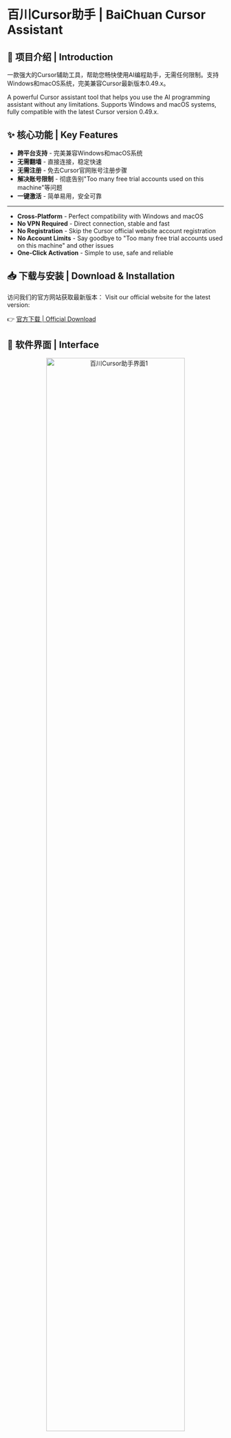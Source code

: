 # 百川Cursor助手 | BaiChuan Cursor Assistant

## 🌟 项目介绍 | Introduction

一款强大的Cursor辅助工具，帮助您畅快使用AI编程助手，无需任何限制。支持Windows和macOS系统，完美兼容Cursor最新版本0.49.x。

A powerful Cursor assistant tool that helps you use the AI programming assistant without any limitations. Supports Windows and macOS systems, fully compatible with the latest Cursor version 0.49.x.

## ✨ 核心功能 | Key Features

- **跨平台支持** - 完美兼容Windows和macOS系统
- **无需翻墙** - 直接连接，稳定快速
- **无需注册** - 免去Cursor官网账号注册步骤
- **解决账号限制** - 彻底告别"Too many free trial accounts used on this machine"等问题
- **一键激活** - 简单易用，安全可靠

---

- **Cross-Platform** - Perfect compatibility with Windows and macOS
- **No VPN Required** - Direct connection, stable and fast
- **No Registration** - Skip the Cursor official website account registration
- **No Account Limits** - Say goodbye to "Too many free trial accounts used on this machine" and other issues
- **One-Click Activation** - Simple to use, safe and reliable

## 📥 下载与安装 | Download & Installation

访问我们的官方网站获取最新版本：
Visit our official website for the latest version:

👉 [官方下载 | Official Download](https://rtmpla.cn/Download-web/BC-Cursor/index.html)

## 📸 软件界面 | Interface

<div align="center">
  <img src="https://github.com/user-attachments/assets/353e4c0f-eab6-44a9-a780-2014a5c68f5e" width="80%" alt="百川Cursor助手界面1"/>
  <br/><br/>
  <img src="https://github.com/user-attachments/assets/a0729ca1-83d5-44bc-acb2-3090ba39195c" width="80%" alt="百川Cursor助手界面2"/>
  <br/><br/>
  <img src="https://github.com/user-attachments/assets/b53da97f-30c8-4f49-9cca-23ec38c187f8" width="80%" alt="百川Cursor助手界面3"/>
</div>

## 💰 购买方式 | Purchase

- **联系作者 | Contact Author**: W-071110XJY
- **咸鱼店铺 | XianYu Store**: 百川科技

## 📜 版权信息 | Copyright Information

All rights of the software "BaiChuan Cursor Assistant" belong to BaiChuan Technology. Use of this software is subject to the terms of the license agreement in the LICENSE file.

© 2025 BaiChuan Technology. All rights reserved.
